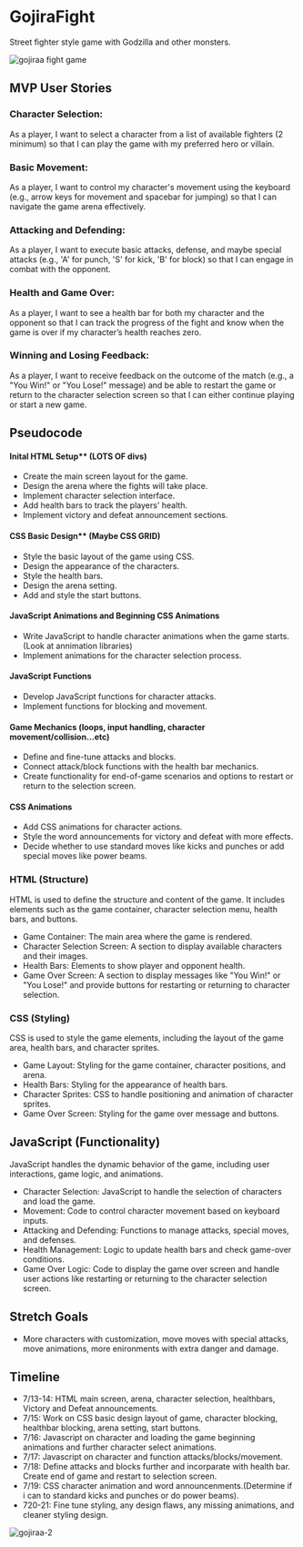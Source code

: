 # GojiraFight

Street fighter style game with Godzilla and other monsters.

![gojiraa fight game](https://github.com/user-attachments/assets/9ecac31b-c9a9-4f55-8e81-d4846c684b2f)

## MVP User Stories 

### Character Selection:

As a player, I want to select a character from a list of available fighters (2 minimum) so that I can play the game with my preferred hero or villain. 

### Basic Movement:

As a player, I want to control my character's movement using the keyboard (e.g., arrow keys for movement and spacebar for jumping) so that I can navigate the game arena effectively.

### Attacking and Defending:

As a player, I want to execute basic attacks, defense, and maybe special attacks (e.g., 'A' for punch, 'S' for kick, 'B' for block) so that I can engage in combat with the opponent.


### Health and Game Over:

As a player, I want to see a health bar for both my character and the opponent so that I can track the progress of the fight and know when the game is over if my character’s health reaches zero.

### Winning and Losing Feedback:

As a player, I want to receive feedback on the outcome of the match (e.g., a "You Win!" or "You Lose!" message) and be able to restart the game or return to the character selection screen so that I can either continue playing or start a new game.

## Pseudocode

#### Inital HTML Setup** (LOTS OF divs)
- Create the main screen layout for the game.
- Design the arena where the fights will take place.
- Implement character selection interface.
- Add health bars to track the players' health.
- Implement victory and defeat announcement sections.

#### CSS Basic Design** (Maybe CSS GRID)
- Style the basic layout of the game using CSS.
- Design the appearance of the characters.
- Style the health bars.
- Design the arena setting.
- Add and style the start buttons.

#### JavaScript Animations and Beginning CSS Animations
- Write JavaScript to handle character animations when the game starts. (Look at annimation libraries) 
- Implement animations for the character selection process.

#### JavaScript Functions
- Develop JavaScript functions for character attacks.
- Implement functions for blocking and movement.

#### Game Mechanics (loops, input handling, character movement/collision...etc)
- Define and fine-tune attacks and blocks.
- Connect attack/block functions with the health bar mechanics.
- Create functionality for end-of-game scenarios and options to restart or return to the selection screen.

#### CSS Animations
- Add CSS animations for character actions.
- Style the word announcements for victory and defeat with more effects.
- Decide whether to use standard moves like kicks and punches or add special moves like power beams.

### HTML (Structure)
HTML is used to define the structure and content of the game. It includes elements such as the game container, character selection menu, health bars, and buttons.

- Game Container: The main area where the game is rendered.
- Character Selection Screen: A section to display available characters and their images.
- Health Bars: Elements to show player and opponent health.
- Game Over Screen: A section to display messages like "You Win!" or "You Lose!" and provide buttons for restarting or returning to character selection.

### CSS (Styling)
CSS is used to style the game elements, including the layout of the game area, health bars, and character sprites.

- Game Layout: Styling for the game container, character positions, and arena.
- Health Bars: Styling for the appearance of health bars.
- Character Sprites: CSS to handle positioning and animation of character sprites.
- Game Over Screen: Styling for the game over message and buttons.

## JavaScript (Functionality)
JavaScript handles the dynamic behavior of the game, including user interactions, game logic, and animations.

- Character Selection: JavaScript to handle the selection of characters and load the game.
- Movement: Code to control character movement based on keyboard inputs.
- Attacking and Defending: Functions to manage attacks, special moves, and defenses.
- Health Management: Logic to update health bars and check game-over conditions.
- Game Over Logic: Code to display the game over screen and handle user actions like restarting or returning to the character selection screen.

## Stretch Goals
 - More characters with customization, move moves with special attacks, move animations, more enironments with extra danger and damage.

## Timeline
 - 7/13-14: HTML main screen, arena, character selection, healthbars, Victory and Defeat announcements. 
 - 7/15: Work on CSS basic design layout of game, character blocking, healthbar blocking, arena setting, start buttons.
 - 7/16: Javascript on character and loading the game beginning animations and further character select animations.
 - 7/17: Javascript on character and function attacks/blocks/movement.
 - 7/18: Define attacks and blocks further and incorparate with health bar. Create end of game and restart to selection screen.
 - 7/19: CSS character animation and word announcenments.(Determine if i can to standard kicks and punches or do power beams).
 - 720-21: Fine tune styling, any design flaws, any missing animations, and cleaner styling design.

![gojiraa-2](https://github.com/user-attachments/assets/330e8890-3870-43b0-8d41-fbae21ade288)
